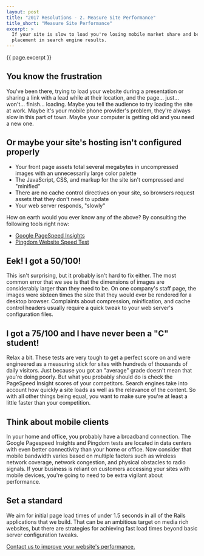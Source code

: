 ```yaml
---
layout: post
title: "2017 Resolutions - 2. Measure Site Performance"
title_short: "Measure Site Performance"
excerpt: >
  If your site is slow to load you're losing mobile market share and better
  placement in search engine results.
---
```


{{ page.excerpt }}

## You know the frustration

You've been there, trying to load your website during a presentation or sharing
a link with a lead while at their location, and the page... just... won't...
finish... loading. Maybe you tell the audience to try loading the site at work.
Maybe it's your mobile phone provider's problem, they're always slow in this
part of town. Maybe your computer is getting old and you need a new one.

## Or maybe your site's hosting isn't configured properly

  * Your front page assets total several megabytes in uncompressed images
    with an unnecessarily large color palette
  * The JavaScript, CSS, and markup for the site isn't compressed and "minified"
  * There are no cache control directives on your site, so browsers request
    assets that they don't need to update
  * Your web server responds, "slowly"

How on earth would you ever know any of the above? By consulting the following
tools right now:

  * <a href="https://developers.google.com/speed/pagespeed/insights/" target="_blank">Google PageSpeed Insights</a>
  * <a href="https://tools.pingdom.com" target="_blank">Pingdom Website Speed Test</a>

## Eek! I got a 50/100!

This isn't surprising, but it probably isn't hard to fix either. The most common
error that we see is that the dimensions of images are considerably larger than
they need to be. On one company's staff page, the images were sixteen times the
size that they would ever be rendered for a desktop browser. Complaints about
compression, minification, and cache control headers usually require a quick
tweak to your web server's configuration files.

## I got a 75/100 and I have never been a "C" student!

Relax a bit. These tests are very tough to get a perfect score on and were
engineered as a measuring stick for sites with hundreds of thousands of daily
visitors. Just because you got an "average" grade doesn't mean that you're
doing poorly. But what you probably should do is check the PageSpeed Insight
scores of your competitors. Search engines take into account how quickly a site
loads as well as the relevance of the content. So with all other things being
equal, you want to make sure you're at least a little faster than your
competition.

## Think about mobile clients

In your home and office, you probably have a broadband connection. The Google
Pagespeed Insights and Pingdom tests are located in data centers with even
better connectivity than your home or office. Now consider that mobile bandwidth
varies based on multiple factors such as wireless network coverage, network
congestion, and physical obstacles to radio signals. If your business is
reliant on customers accessing your sites with mobile devices, you're going to
need to be extra vigilant about performance.

## Set a standard

We aim for initial page load times of under 1.5 seconds in all of the Rails
applications that we build. That can be an ambitious target on media rich
websites, but there are strategies for achieving fast load times beyond basic
server configuration tweaks.

<a href="mailto:sales@cts-llc.net?subject=Improve My Site Performance">Contact us to improve your website's performance.</a>
